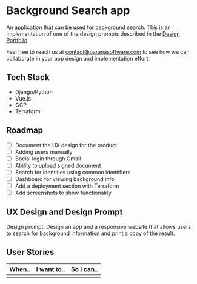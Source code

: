 # Background Search app
An application that can be used for background search. This is an implementation of one of  the design prompts described in the [Design Portfolio](https://github.com/baranasoftware/ux-design).

Feel free to reach us at contact@baranasoftware.com to see how we can collaborate in your app design and implementation effort.

## Tech Stack
* Django/Python
* Vue.js
* GCP
* Terraform

## Roadmap 
- [ ] Document the UX design for the product
- [ ] Adding users manually
- [ ] Social login through Gmail
- [ ] Ability to upload signed document 
- [ ] Search for identities using common identifiers
- [ ] Dashboard for viewing background info
- [ ] Add a deployment section with Terraform
- [ ] Add screenshots to show functionality

## UX Design and Design Prompt
Design prompt: Design an app and a responsive website that allows users to search for background information and print a copy of the result.

## User Stories

| When.. | I want to.. | So I can.. |
|--------|-------------|------------|
|        |             |            |
                
